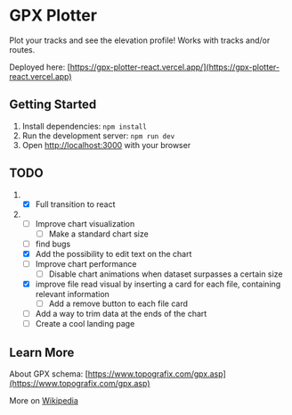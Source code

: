 # GPX Plotter

Plot your tracks and see the elevation profile! 
Works with tracks and/or routes.

Deployed here: [https://gpx-plotter-react.vercel.app/](https://gpx-plotter-react.vercel.app)

## Getting Started

1) Install dependencies: `npm install`
2) Run the development server: `npm run dev`
3) Open [http://localhost:3000](http://localhost:3000) with your browser

## TODO

1) - [x] Full transition to react
2) - [ ] Improve chart visualization
      - [ ] Make a standard chart size
   - [ ] find bugs
   - [x] Add the possibility to edit text on the chart
   - [ ] Improve chart performance
      - [ ] Disable chart animations when dataset surpasses a certain size
   - [x] improve file read visual by inserting a card for each file, containing relevant information
      - [ ] Add a remove button to each file card
   - [ ] Add a way to trim data at the ends of the chart
   - [ ] Create a cool landing page

## Learn More

About GPX schema: [https://www.topografix.com/gpx.asp](https://www.topografix.com/gpx.asp)

More on [Wikipedia](https://en.wikipedia.org/wiki/GPS_Exchange_Format)
